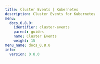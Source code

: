 ```yaml
---
title: Cluster Events | Kubernetes
description: Cluster Events for Kubernetes
menu:
  docs_0.8.0:
    identifier: cluster-events
    parent: guides
    name: Cluster Events
    weight: 15
menu_name: docs_0.8.0
info:
  version: 0.8.0
---
```



